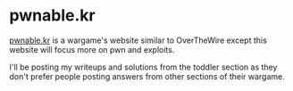 # pwnable.kr

[pwnable.kr](http://pwnable.kr/index.php) is a wargame's website similar to OverTheWire except this website will focus more on pwn and exploits.

I'll be posting my writeups and solutions from the toddler section as they don't prefer people posting answers from other sections of their wargame.
